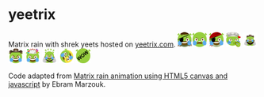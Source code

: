 # yeetrix

Matrix rain with shrek yeets hosted on [yeetrix.com](https://yeetrix.com/). <img src="https://raw.githubusercontent.com/dotheygandalf/yeetrix/master/public/images/big%20boss%20shrek.png" alt="alt text" width="30" height="30"><img src="https://raw.githubusercontent.com/dotheygandalf/yeetrix/master/public/images/big%20mood.png" alt="alt text" width="30" height="30">
<img src="https://raw.githubusercontent.com/dotheygandalf/yeetrix/master/public/images/pirate-shrek.png" alt="alt text" width="30" height="30">
<img src="https://raw.githubusercontent.com/dotheygandalf/yeetrix/master/public/images/chef-shrek-kiss.png" alt="alt text" width="30" height="30">
<img src="https://raw.githubusercontent.com/dotheygandalf/yeetrix/master/public/images/rad-but-mad-but-thankful-cowboy-shrek.png" alt="alt text" width="30" height="30">
<img src="https://raw.githubusercontent.com/dotheygandalf/yeetrix/master/public/images/rad-but-mad-ogre.png" alt="alt text" width="30" height="30">
<img src="https://raw.githubusercontent.com/dotheygandalf/yeetrix/master/public/images/shrek-mind-blown.png" alt="alt text" width="30" height="30">
<img src="https://raw.githubusercontent.com/dotheygandalf/yeetrix/master/public/images/thanks shrek 3.png" alt="alt text" width="30" height="30">
<img src="https://raw.githubusercontent.com/dotheygandalf/yeetrix/master/public/images/zen-yeet.png" alt="alt text" width="30" height="30">
<img src="https://raw.githubusercontent.com/dotheygandalf/yeetrix/master/public/images/shrek-wow.png" alt="alt text" width="30" height="30">

Code adapted from [Matrix rain animation using HTML5 canvas and javascript](https://codepen.io/P3R0/pen/MwgoKv) by Ebram Marzouk.
